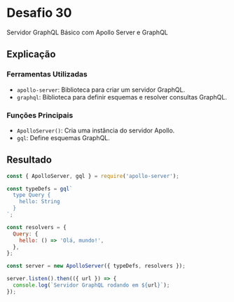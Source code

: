 # Desafio 30

Servidor GraphQL Básico com Apollo Server e GraphQL

## Explicação

### Ferramentas Utilizadas

- `apollo-server`: Biblioteca para criar um servidor GraphQL.
- `graphql`: Biblioteca para definir esquemas e resolver consultas GraphQL.

### Funções Principais

- `ApolloServer()`: Cria uma instância do servidor Apollo.
- `gql`: Define esquemas GraphQL.

## Resultado

```js
const { ApolloServer, gql } = require('apollo-server');

const typeDefs = gql`
  type Query {
    hello: String
  }
`;

const resolvers = {
  Query: {
    hello: () => 'Olá, mundo!',
  },
};

const server = new ApolloServer({ typeDefs, resolvers });

server.listen().then(({ url }) => {
  console.log(`Servidor GraphQL rodando em ${url}`);
});
```
